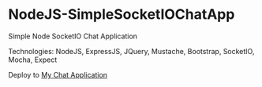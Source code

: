 # NodeJS-SimpleSocketIOChatApp

Simple Node SocketIO Chat Application

Technologies: NodeJS, ExpressJS, JQuery, Mustache, Bootstrap, SocketIO, Mocha, Expect

Deploy to [My Chat Application](https://node-socket-io-app.herokuapp.com/)
